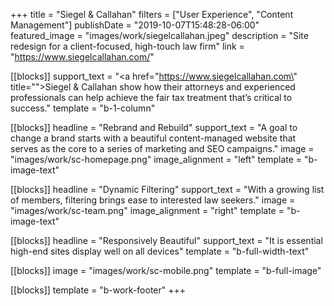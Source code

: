 +++
title = "Siegel & Callahan"
filters = ["User Experience", "Content Management"]
publishDate = "2019-10-07T15:48:28-06:00"
featured_image = "images/work/siegelcallahan.jpeg"
description = "Site redesign for a client-focused, high-touch law firm"
link = "https://www.siegelcallahan.com/"

[[blocks]]
support_text = "<a href=\"https://www.siegelcallahan.com\" title=\"\">Siegel &amp; Callahan</a> show how their attorneys and experienced professionals can help achieve the fair tax treatment that’s critical to success."
template = "b-1-column"

[[blocks]]
headline = "Rebrand and Rebuild"
support_text = "A goal to change a brand starts with a beautiful content-managed website that serves as the core to a series of marketing and SEO campaigns."
image = "images/work/sc-homepage.png"
image_alignment = "left"
template = "b-image-text"

[[blocks]]
headline = "Dynamic Filtering"
support_text = "With a growing list of members, filtering brings ease to interested law seekers."
image = "images/work/sc-team.png"
image_alignment = "right"
template = "b-image-text"

[[blocks]]
headline = "Responsively Beautiful"
support_text = "It is essential high-end sites display well on all devices"
template = "b-full-width-text"

[[blocks]]
image = "images/work/sc-mobile.png"
template = "b-full-image"

[[blocks]]
template = "b-work-footer"
+++
